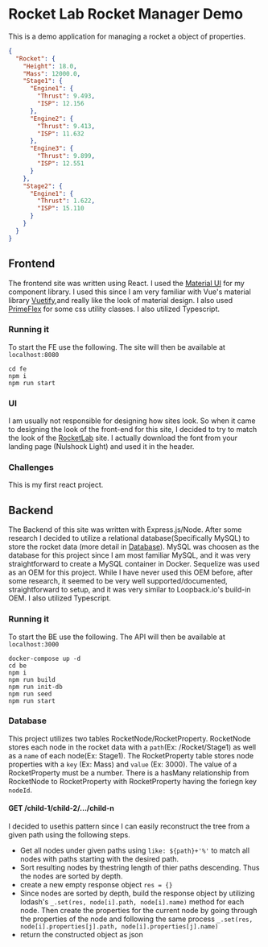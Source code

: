 # Rocket Lab Rocket Manager Demo

This is a demo application for managing a rocket a object of properties.

```json
{
  "Rocket": {
    "Height": 18.0,
    "Mass": 12000.0,
    "Stage1": {
      "Engine1": {
        "Thrust": 9.493,
        "ISP": 12.156
      },
      "Engine2": {
        "Thrust": 9.413,
        "ISP": 11.632
      },
      "Engine3": {
        "Thrust": 9.899,
        "ISP": 12.551
      }
    },
    "Stage2": {
      "Engine1": {
        "Thrust": 1.622,
        "ISP": 15.110
      }
    }
  }
}
```

## Frontend

The frontend site was written using React. I used the [Material UI](https://mui.com/) for my component library. I used this since I am very familiar with Vue's material library [Vuetify](https://vuetifyjs.com),and really like the look of material design. I also used [PrimeFlex](https://www.primefaces.org/primeflex/) for some css utility classes. I also utilized Typescript.

### Running it
To start the FE use the following. The site will then be available at `localhost:8080`

```
cd fe
npm i
npm run start
```

### UI
I am usually not responsible for designing how sites look. So when it came to designing the look of the front-end for this site, I decided to try to match the look of the [RocketLab](https://www.rocketlabusa.com/) site. I actually download the font from your landing page (Nulshock Light) and used it in the header. 

### Challenges
This is my first react project.

## Backend

The Backend of this site was written with Express.js/Node. After some research I decided to utilize a relational database(Specifically MySQL) to store the rocket data (more detail in [Database](#Database)). MySQL was choosen as the database for this project since I am most familiar MySQL, and it was very straightforward to create a MySQL container in Docker. Sequelize was used as an OEM for this project. While I have never used this OEM before, after some research, it seemed to be very well supported/documented, straightforward to setup, and it was very similar to Loopback.io's build-in OEM. I also utilized Typescript.

### Running it
To start the BE use the following. The API will then be available at `localhost:3000`

```
docker-compose up -d
cd be
npm i
npm run build
npm run init-db
npm run seed
npm run start
```

### Database
This project utilizes two tables RocketNode/RocketProperty. RocketNode stores each node in the rocket data with a `path`(Ex: /Rocket/Stage1) as well as a `name` of each node(Ex: Stage1). The RocketProperty table stores node properties with a `key` (Ex: Mass) and `value` (Ex: 3000). The value of a RocketProperty must be a number. There is a hasMany relationship from RocketNode to RocketProperty with RocketProperty having the foriegn key  `nodeId`. 

#### GET /child-1/child-2/.../child-n
I decided to usethis pattern since I can easily reconstruct the tree from a given path using the following steps.
- Get all nodes under given paths using `like: ${path}+'%'` to match all nodes with paths starting with the desired path.
- Sort resulting nodes by thestring length of thier paths descending. Thus the nodes are sorted by depth.
- create a new empty response object `res = {}`
- Since nodes are sorted by depth, build the response object by utilizing lodash's `_.set(res, node[i].path, node[i].name)` method for each node. Then create the properties for the current node by going through the properties of the node and following the same process `_.set(res, node[i].properties[j].path, node[i].properties[j].name)`
- return the constructed object as json


